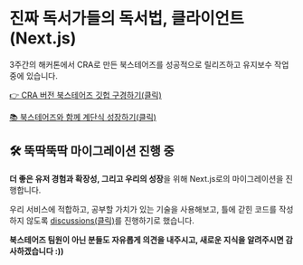 # 진짜 독서가들의 독서법, 클라이언트 (Next.js)

3주간의 해커톤에서 CRA로 만든 북스테어즈를 성공적으로 릴리즈하고 유지보수 작업 중에 있습니다.

[👉 CRA 버전 북스테어즈 깃헙 구경하기(클릭)](https://github.com/TeamBookTez/booktez-client)

[📚 북스테어즈와 함께 계단식 성장하기(클릭)](https://book-stairs.com)

## 🛠️ 뚝딱뚝딱 마이그레이션 진행 중

**더 좋은 유저 경험과 확장성, 그리고 우리의 성장**을 위해 Next.js로의 마이그레이션을 진행합니다.

우리 서비스에 적합하고, 공부할 가치가 있는 기술을 사용해보고, 틀에 갇힌 코드를 작성하지 않도록 [discussions(클릭)](https://github.com/TeamBookTez/nextjs-book-stairs/discussions)를 진행하기로 했습니다.

**북스테어즈 팀원이 아닌 분들도 자유롭게 의견을 내주시고, 새로운 지식을 알려주시면 감사하겠습니다 :))**
